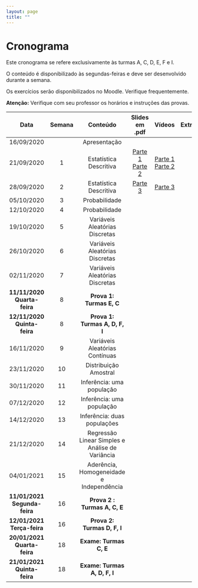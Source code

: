 ```yaml
---
layout: page
title: ""
---
```


# Cronograma

Este cronograma se refere exclusivamente às turmas A, C, D, E, F e I.

O conteúdo é disponibilizado às segundas-feiras e deve ser desenvolvido durante a semana. 

Os exercícios serão disponibilizados no Moodle. Verifique frequentemente.

**Atenção:** Verifique com seu professor os horários e instruções das provas.

| Data          | Semana  | Conteúdo | Slides em .pdf   | Vídeos  | Extras | 
|:-------------:|:-------:| :-------:| :---------------:|:-------:|:------:|
| 16/09/2020    |         | Apresentação              |        
| 21/09/2020    |   1     | Estatística Descritiva    | [Parte 1](http://me414-unicamp.github.io/aulas/slides/parte01/parte01.pdf) [Parte 2](http://me414-unicamp.github.io/aulas/slides/parte02/parte02.pdf) | [Parte 1](https://drive.google.com/drive/folders/1YhZjqt_9QJbr81BNh7N0GREb2RxBUMOE?usp=sharing) [Parte 2](https://drive.google.com/drive/folders/1YlTJt_MdPiqoV9vDIfXTxpv0KIAL1Xqk?usp=sharing)
| 28/09/2020    |   2     | Estatística Descritiva    |  [Parte 3](http://me414-unicamp.github.io/aulas/slides/parte03/parte03.pdf) <!-- [Parte 4](http://me414-unicamp.github.io/aulas/slides/parte04/parte04.pdf) -->  |  [Parte 3](https://drive.google.com/drive/folders/1EgkZy6aTnawO5Ra6P1Y0G9hRV2CBJr91?usp=sharing)
| 05/10/2020    |   3     | Probabilidade             | <!-- [Parte 5](http://me414-unicamp.github.io/aulas/slides/parte05/parte05.pdf) [Parte 6](http://me414-unicamp.github.io/aulas/slides/parte06/parte06.pdf) -->  |   <!-- [Vídeo 5](https://drive.google.com/drive/folders/1RnD9YZq1hioXV_Fzl2OqoUpm4tjkpFFo?usp=sharing) Vídeo 6 --> 
| 12/10/2020    |   4     | Probabilidade             | <!-- [Parte 7](http://me414-unicamp.github.io/aulas/slides/parte07/parte07.pdf) [Parte 8](http://me414-unicamp.github.io/aulas/slides/parte08/parte08.pdf) -->  | 
| 19/10/2020    |   5     | Variáveis Aleatórias Discretas   | <!-- [Parte 9](http://me414-unicamp.github.io/aulas/slides/parte09/parte09.pdf) -->  |  
| 26/10/2020    |   6     | Variáveis Aleatórias Discretas   | <!-- [Parte 10](http://me414-unicamp.github.io/aulas/slides/parte10/parte10.pdf) --> |  
| 02/11/2020    |   7     | Variáveis Aleatórias Discretas   | <!-- [Parte 11](http://me414-unicamp.github.io/aulas/slides/parte11/parte11.pdf) --> | 
| **11/11/2020 Quarta-feira**   |   8     |  **Prova 1: Turmas E, C**       |   
| **12/11/2020 Quinta-feira**   |   8     |  **Prova 1: Turmas A, D, F, I** |      
| 16/11/2020    |   9     | Variáveis Aleatórias Contínuas    | <!-- [Parte 12](http://me414-unicamp.github.io/aulas/slides/parte12/parte12.pdf) [Parte 13](http://me414-unicamp.github.io/aulas/slides/parte13/parte13.pdf) -->  |   
| 23/11/2020    |   10    | Distribuição Amostral     |  <!-- [Parte 14](http://me414-unicamp.github.io/aulas/slides/parte14/parte14.pdf) --> | <!--[Vídeos 14](https://drive.google.com/drive/folders/1r5CXL-KnQ0aIkfprFl1IsJtqs-8zh7EC?usp=sharing) --> 
| 30/11/2020    |   11    | Inferência: uma população     | <!-- [Parte 15](http://me414-unicamp.github.io/aulas/slides/parte15/parte15.pdf) [Parte 16](http://me414-unicamp.github.io/aulas/slides/parte16/parte16.pdf) -->  | <!-- [Vídeo 15](https://drive.google.com/drive/folders/1ScJQjeT8n0SQGT1Spq8czCQfzv5J8VQx?usp=sharing) Vídeo 16 --> 
| 07/12/2020    |   12    | Inferência: uma população    |  <!-- [Parte 17](http://me414-unicamp.github.io/aulas/slides/parte17/parte17.pdf) [Parte 18](http://me414-unicamp.github.io/aulas/slides/parte18/parte18.pdf) -->    | 
| 14/12/2020    |   13    | Inferência: duas populações     | <!-- [Parte 19](http://me414-unicamp.github.io/aulas/slides/parte19/parte19.pdf) [Parte 20](http://me414-unicamp.github.io/aulas/slides/parte20/parte20.pdf) -->  |   
| 21/12/2020    |   14    | Regressão Linear Simples e Análise de Variância | <!-- [Parte 23](http://me414-unicamp.github.io/aulas/slides/parte23/parte23.pdf) [Parte 24](http://me414-unicamp.github.io/aulas/slides/parte24/parte24.pdf)  --> |   
| 04/01/2021    |   15    | Aderência, Homogeneidade e Independência  | <!-- [Parte 21](http://me414-unicamp.github.io/aulas/slides/parte21/parte21.pdf) [Parte 22](http://me414-unicamp.github.io/aulas/slides/parte22/parte22.pdf) --> | 
| **11/01/2021 Segunda-feira**  |   16     | **Prova 2 : Turmas A, C, E**  |   
| **12/01/2021 Terça-feira**    |   16     | **Prova 2: Turmas D, F, I**   |     
| **20/01/2021 Quarta-feira**   |   18     | **Exame: Turmas C, E**        |
| **21/01/2021 Quinta-feira**   |   18     | **Exame: Turmas A, D, F, I**  |
